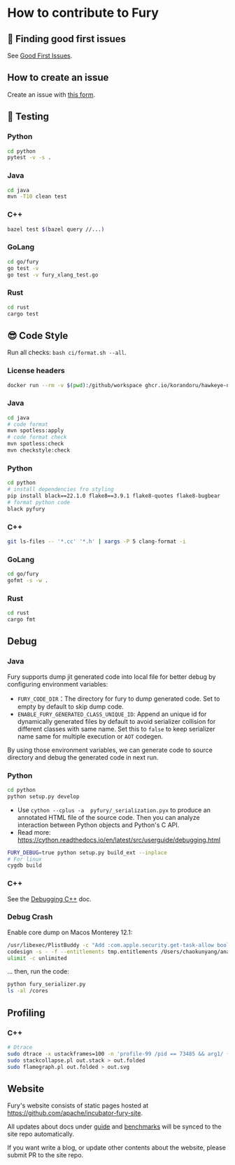 # How to contribute to Fury

## 🔎 Finding good first issues

See [Good First Issues](https://github.com/apache/incubator-fury/contribute).

## How to create an issue

Create an issue with [this form](https://github.com/apache/incubator-fury/issues/new/choose).

## 🧪 Testing

### Python

```bash
cd python
pytest -v -s .
```

### Java

```bash
cd java
mvn -T10 clean test
```

### C++

```bash
bazel test $(bazel query //...)
```

### GoLang

```bash
cd go/fury
go test -v
go test -v fury_xlang_test.go
```

### Rust

```bash
cd rust
cargo test
```

## 😎 Code Style

Run all checks: `bash ci/format.sh --all`.

### License headers

```bash
docker run --rm -v $(pwd):/github/workspace ghcr.io/korandoru/hawkeye-native:v3 format
```

### Java

```bash
cd java
# code format
mvn spotless:apply
# code format check
mvn spotless:check
mvn checkstyle:check
```

### Python

```bash
cd python 
# install dependencies fro styling
pip install black==22.1.0 flake8==3.9.1 flake8-quotes flake8-bugbear
# format python code
black pyfury
```

### C++

```bash
git ls-files -- '*.cc' '*.h' | xargs -P 5 clang-format -i
```

### GoLang

```bash
cd go/fury
gofmt -s -w .
```

### Rust

```bash
cd rust
cargo fmt
```

## Debug

### Java

Fury supports dump jit generated code into local file for better debug by configuring environment variables:

- `FURY_CODE_DIR`：The directory for fury to dump generated code. Set to empty by default to skip dump code.
- `ENABLE_FURY_GENERATED_CLASS_UNIQUE_ID`: Append an unique id for dynamically generated files by default to avoid serializer collision for different classes with same name. Set this to `false` to keep serializer name same for multiple execution or `AOT` codegen. 

By using those environment variables, we can generate code to source directory and debug the generated code in next run.

### Python

```bash
cd python
python setup.py develop
```

* Use `cython --cplus -a  pyfury/_serialization.pyx` to produce an annotated HTML file of the source code. Then you can analyze interaction between Python objects and Python's C API.
* Read more: https://cython.readthedocs.io/en/latest/src/userguide/debugging.html

```bash
FURY_DEBUG=true python setup.py build_ext --inplace
# For linux
cygdb build
```

### C++

See the [Debugging C++](docs/cpp_debug.md) doc.

### Debug Crash

Enable core dump on Macos Monterey 12.1:

```bash
/usr/libexec/PlistBuddy -c "Add :com.apple.security.get-task-allow bool true" tmp.entitlements     
codesign -s - -f --entitlements tmp.entitlements /Users/chaokunyang/anaconda3/envs/py3.8/bin/python
ulimit -c unlimited
```

... then, run the code:

```bash
python fury_serializer.py
ls -al /cores
```

## Profiling

### C++

```bash
# Dtrace
sudo dtrace -x ustackframes=100 -n 'profile-99 /pid == 73485 && arg1/ { @[ustack()] = count(); } tick-60s { exit(0); }' -o out.stack
sudo stackcollapse.pl out.stack > out.folded
sudo flamegraph.pl out.folded > out.svg
```

## Website

Fury's website consists of static pages hosted at https://github.com/apache/incubator-fury-site.

All updates about docs under [guide](docs/guide) and [benchmarks](docs/benchmarks) will be synced to the site repo automatically.

If you want write a blog, or update other contents about the website, please submit PR to the site repo.
